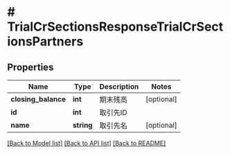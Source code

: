 # # TrialCrSectionsResponseTrialCrSectionsPartners

## Properties

Name | Type | Description | Notes
------------ | ------------- | ------------- | -------------
**closing_balance** | **int** | 期末残高 | [optional]
**id** | **int** | 取引先ID |
**name** | **string** | 取引先名 | [optional]

[[Back to Model list]](../../README.md#models) [[Back to API list]](../../README.md#endpoints) [[Back to README]](../../README.md)
